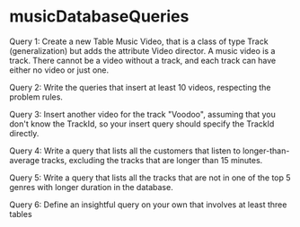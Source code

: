 # musicDatabaseQueries

Query 1: Create a new Table Music Video, that is a class of type Track (generalization) but adds the attribute Video director. A music video is a track. There cannot be a video without a track, and each track can have either no video or just one. 

Query 2: Write the queries that insert at least 10 videos, respecting the problem rules.

Query 3:  Insert another video for the track "Voodoo", assuming that you don't know the TrackId, so your insert query should specify the TrackId directly.

Query 4:  Write a query that lists all the customers that listen to longer-than-average tracks, excluding the tracks that are longer than 15 minutes.

Query 5:  Write a query that lists all the tracks that are not in one of the top 5 genres with longer duration in the database. 

Query 6:  Define an insightful query on your own that involves at least three tables
